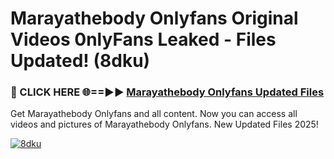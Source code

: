 # Marayathebody Onlyfans Original Videos 0nlyFans Leaked - Files Updated! (8dku)

<h3>🔴 CLICK HERE 🌐==►► <a href="https://tinyurl.com/2m67pmp6" rel="nofollow">Marayathebody Onlyfans Updated Files</a></h3>

Get Marayathebody Onlyfans and all content. Now you can access all videos and pictures of Marayathebody Onlyfans. New Updated Files 2025!

[![8dku](https://i.imgur.com/H4QAA4z.gif)](https://tinyurl.com/2m67pmp6)
